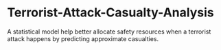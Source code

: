 # Terrorist-Attack-Casualty-Analysis
A statistical model help better allocate safety resources when a terrorist attack happens by predicting approximate casualties.
